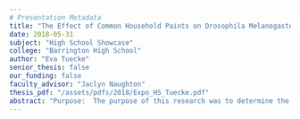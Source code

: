```yaml
---
# Presentation Metadata
title: "The Effect of Common Household Paints on Drosophila Melanogaster"
date: 2018-05-31
subject: "High School Showcase"
college: "Barrington High School"
author: "Eva Tuecke"
senior_thesis: false
our_funding: false
faculty_advisor: "Jaclyn Naughton"
thesis_pdf: "/assets/pdfs/2018/Expo_HS_Tuecke.pdf"
abstract: "Purpose:  The purpose of this research was to determine the effect of common household paints, and the volatile organic compounds (VOCs) that they contain, on Drosophila melanogaster. Previous research has demonstrated a correlation between VOCs in paint and the development of conditions like asthma in humans, as well as to disruptions to the central nervous system. Procedure:  Three different paints were tested for harmful effects on Drosophila melanogaster. Four experimental groups were prepared: a control, a Rust-Oleum spray paint, a Rust-Oleum Topcoat, and a low VOC Behr Marquee. Each group contained 5 vials (for a total of 20 vials), and each vial contained 5 male and 5 female fruit flies. In groups where the flies were exposed to paint fumes, the top 4 cm. of the vial were painted. Three metrics were used to assess damage: climbing ability for neurological damage; number of larvae for reproductive harm; and larvae burrowing behavior for respiratory damage. Climbing ability was measured before paint exposure, at two weeks, and at four weeks. Number of larvae and larvae burrowing behavior was measured at two weeks. Conclusion:  It was concluded that flies exposed to paint fumes from any of the three paints showed damage in all measured categories. Flies exposed to the Rust-Oleum Topcoat group consistently exhibited the most damage, while the low VOC Behr Marquee group suffered the least damage. The flies in the control group, however, did not show any damage in any of the categories observed. From these outcomes, it can be concluded that exposure to common household paints leads to various forms of damage in fruit flies. Based on the results of this research, along with that of previous studies, it is likely that the VOCs in the paint contributed to these various damages."
---
```

